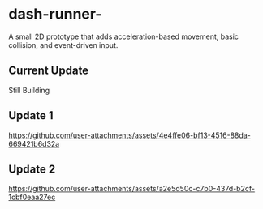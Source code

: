 # dash-runner-
A small 2D prototype that adds acceleration-based movement, basic collision, and event-driven input.

## Current Update
Still Building

## Update 1
https://github.com/user-attachments/assets/4e4ffe06-bf13-4516-88da-669421b6d32a
## Update 2


https://github.com/user-attachments/assets/a2e5d50c-c7b0-437d-b2cf-1cbf0eaa27ec


